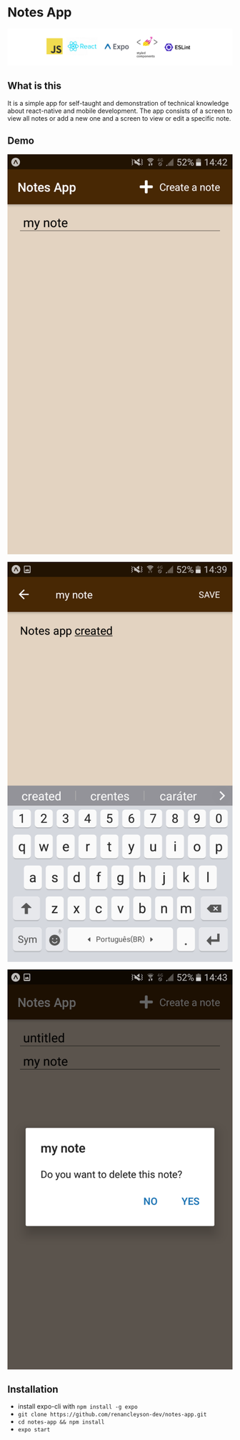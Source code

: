 # Notes App

![Tech Stack](/assets/stack.png)

## What is this

It is a simple app for self-taught and demonstration of technical knowledge about react-native
and mobile development. The app consists of a screen to view all notes or add a new one and a
screen to view or edit a specific note.

## Demo

![Initial App Page](/assets/Screenshot_notes.png)

![Editing Note](/assets/Screenshot_edit_note.png)

![Deleting Note](/assets/Screenshot_delete.png)

## Installation

* install expo-cli with ```npm install -g expo```
* ```git clone https://github.com/renancleyson-dev/notes-app.git```
* ```cd notes-app && npm install```
* ```expo start```
